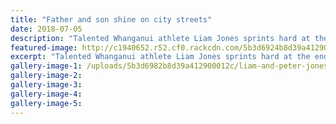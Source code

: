 ```yaml
---
title: "Father and son shine on city streets"
date: 2018-07-05
description: "Talented Whanganui athlete Liam Jones sprints hard at the end of his victorious marathon debut in Wellington..."
featured-image: http://c1940652.r52.cf0.rackcdn.com/5b3d6924b8d39a412900012a/Liam-Jones-chron-5-July-360.gif
excerpt: "Talented Whanganui athlete Liam Jones sprints hard at the end of his victorious marathon debut in Wellington."
gallery-image-1: /uploads/5b3d6982b8d39a412900012c/liam-and-peter-jones.PNG
gallery-image-2: 
gallery-image-3: 
gallery-image-4: 
gallery-image-5: 
---
```

